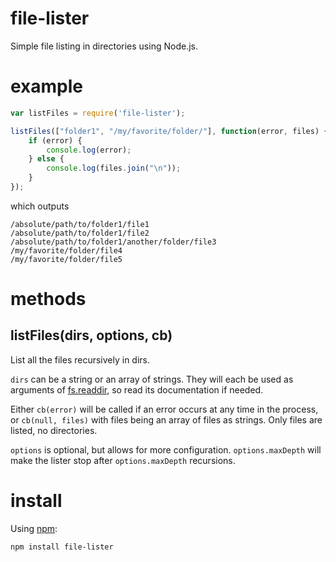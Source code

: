# file-lister

Simple file listing in directories using Node.js.

# example

```js
var listFiles = require('file-lister');

listFiles(["folder1", "/my/favorite/folder/"], function(error, files) {
    if (error) {
        console.log(error);
    } else {
        console.log(files.join("\n"));
    }
});
```

which outputs
```
/absolute/path/to/folder1/file1
/absolute/path/to/folder1/file2
/absolute/path/to/folder1/another/folder/file3
/my/favorite/folder/file4
/my/favorite/folder/file5
```

# methods

## listFiles(dirs, options, cb)

List all the files recursively in dirs.

`dirs` can be a string or an array of strings. They will each be used as arguments of [fs.readdir](http://nodejs.org/api/fs.html#fs_fs_readdir_path_callback), so read its documentation if needed.

Either `cb(error)` will be called if an error occurs at any time in the process, or `cb(null, files)` with files being an array of files as strings. Only files are listed, no directories.

`options` is optional, but allows for more configuration.
`options.maxDepth` will make the lister stop after `options.maxDepth` recursions.

# install

Using [npm](http://npmjs.org):

```
npm install file-lister
```